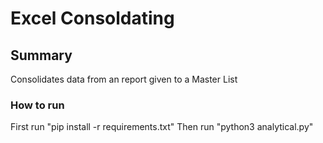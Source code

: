 
# Excel Consoldating

## Summary

Consolidates data from an report given to a Master List

### How to run

First run "pip install -r requirements.txt"
Then run "python3 analytical.py"
